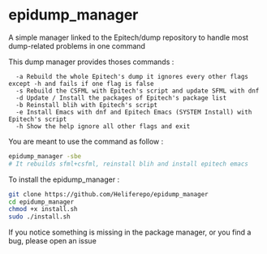 # epidump_manager
A simple manager linked to the Epitech/dump repository to handle most dump-related problems in one command

This dump manager provides thoses commands :

```
  -a Rebuild the whole Epitech's dump it ignores every other flags except -h and fails if one flag is false
  -s Rebuild the CSFML with Epitech's script and update SFML with dnf
  -d Update / Install the packages of Epitech's package list
  -b Reinstall blih with Epitech's script
  -e Install Emacs with dnf and Epitech Emacs (SYSTEM Install) with Epitech's script
  -h Show the help ignore all other flags and exit
```

You are meant to use the command as follow :
```sh
epidump_manager -sbe
# It rebuilds sfml+csfml, reinstall blih and install epitech emacs
```

To install the epidump_manager :
```sh
git clone https://github.com/Heliferepo/epidump_manager
cd epidump_manager
chmod +x install.sh
sudo ./install.sh
```

If you notice something is missing in the package manager, or you find a bug, please open an issue
